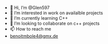 - 👋 Hi, I’m @Glen597
- 👀 I’m interested in work on availalble projects
- 🌱 I’m currently learning  C++
- 💞️ I’m looking to collaborate on c++ projects
- 📫 How to reach me 
- benoitmbole4@gmx.de

<!---
Glen597/Glen597 is a ✨ special ✨ repository because its `README.md` (this file) appears on your GitHub profile.
You can click the Preview link to take a look at your changes.
--->
